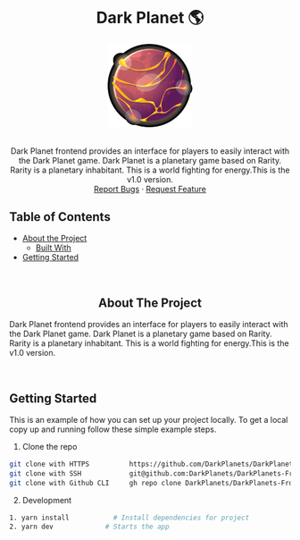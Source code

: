 <!-- PROJECT LOGO -->
<br />
<div>
  <div align="center">
    <h1 style="font-weight: bold">Dark Planet 🌎</h1>
    <a href="https://github.com/DarkPlanets/DarkPlanets-Frontend">
        <img src="./public/planets/planet08.png" alt="Logo" style="width: 30%">
    </a>
    <br />
    <br />
    <p align="center">
        Dark Planet frontend provides an interface for players to easily interact with the Dark Planet game. Dark Planet is a planetary game based on Rarity. Rarity is a planetary inhabitant. This is a world fighting for energy.This is the v1.0 version.
        <br />
        <a href="https://github.com/DarkPlanets/DarkPlanets-Frontend/issues">Report Bugs</a>
        ·
        <a href="https://github.com/DarkPlanets/DarkPlanets-Frontend/issues">Request Feature</a>
    </p>
  </div>
</div>

<!-- TABLE OF CONTENTS -->

## Table of Contents

- [About the Project](#about-the-project)
  - [Built With](#built-with)
- [Getting Started](#getting-started)

<br />

<!-- ABOUT THE PROJECT -->
<h2 align="center"> About The Project </h2>

<p>Dark Planet frontend provides an interface for players to easily interact with the Dark Planet game. Dark Planet is a planetary game based on Rarity. Rarity is a planetary inhabitant. This is a world fighting for energy.This is the v1.0 version.</p>

<br />

<!-- GETTING STARTED -->

## Getting Started

This is an example of how you can set up your project locally. To get a local copy up and running follow these simple example steps.

1. Clone the repo

```sh
git clone with HTTPS          https://github.com/DarkPlanets/DarkPlanets-Frontend.git
git clone with SSH            git@github.com:DarkPlanets/DarkPlanets-Frontend.git
git clone with Github CLI     gh repo clone DarkPlanets/DarkPlanets-Frontend
```

2. Development

```sh
1. yarn install           # Install dependencies for project
2. yarn dev             # Starts the app
```
